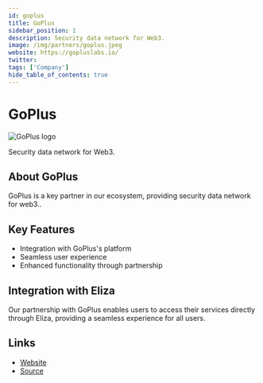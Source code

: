 ```yaml
---
id: goplus
title: GoPlus
sidebar_position: 1
description: Security data network for Web3.
image: /img/partners/goplus.jpeg
website: https://gopluslabs.io/
twitter:
tags: ['Company']
hide_table_of_contents: true
---
```


# GoPlus

<div className="partner-logo">
  <img src="/img/partners/goplus.jpeg" alt="GoPlus logo" />
</div>

Security data network for Web3.

## About GoPlus

GoPlus is a key partner in our ecosystem, providing security data network for web3..

## Key Features

- Integration with GoPlus's platform
- Seamless user experience
- Enhanced functionality through partnership

## Integration with Eliza

Our partnership with GoPlus enables users to access their services directly through Eliza, providing a seamless experience for all users.

## Links

- [Website](https://gopluslabs.io/)
- [Source](https://gopluslabs.io/)
